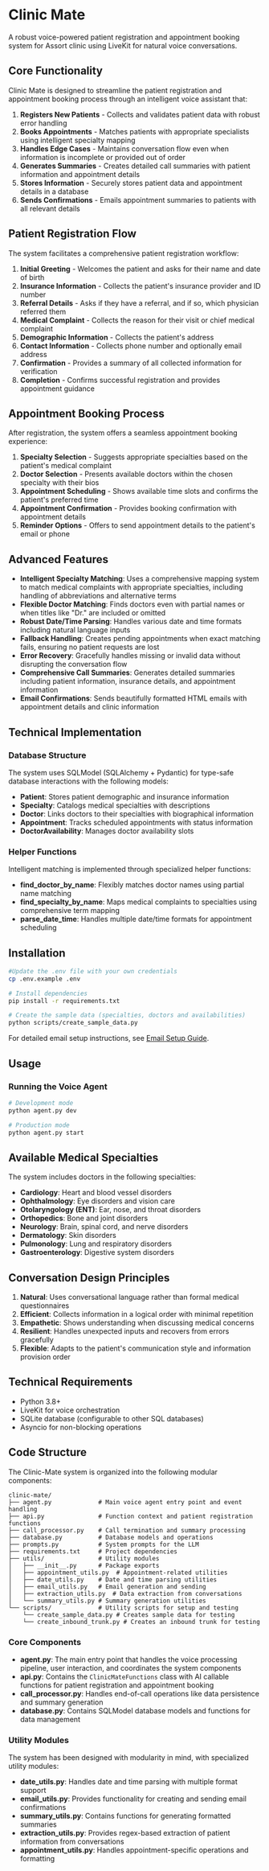 # Clinic Mate

A robust voice-powered patient registration and appointment booking system for Assort clinic using LiveKit for natural voice conversations.

## Core Functionality

Clinic Mate is designed to streamline the patient registration and appointment booking process through an intelligent voice assistant that:

1. **Registers New Patients** - Collects and validates patient data with robust error handling
2. **Books Appointments** - Matches patients with appropriate specialists using intelligent specialty mapping
3. **Handles Edge Cases** - Maintains conversation flow even when information is incomplete or provided out of order
4. **Generates Summaries** - Creates detailed call summaries with patient information and appointment details
5. **Stores Information** - Securely stores patient data and appointment details in a database
6. **Sends Confirmations** - Emails appointment summaries to patients with all relevant details

## Patient Registration Flow

The system facilitates a comprehensive patient registration workflow:

1. **Initial Greeting** - Welcomes the patient and asks for their name and date of birth
2. **Insurance Information** - Collects the patient's insurance provider and ID number
3. **Referral Details** - Asks if they have a referral, and if so, which physician referred them
4. **Medical Complaint** - Collects the reason for their visit or chief medical complaint
5. **Demographic Information** - Collects the patient's address
6. **Contact Information** - Collects phone number and optionally email address
7. **Confirmation** - Provides a summary of all collected information for verification
8. **Completion** - Confirms successful registration and provides appointment guidance

## Appointment Booking Process

After registration, the system offers a seamless appointment booking experience:

1. **Specialty Selection** - Suggests appropriate specialties based on the patient's medical complaint
2. **Doctor Selection** - Presents available doctors within the chosen specialty with their bios
3. **Appointment Scheduling** - Shows available time slots and confirms the patient's preferred time
4. **Appointment Confirmation** - Provides booking confirmation with appointment details
5. **Reminder Options** - Offers to send appointment details to the patient's email or phone

## Advanced Features

- **Intelligent Specialty Matching**: Uses a comprehensive mapping system to match medical complaints with appropriate specialties, including handling of abbreviations and alternative terms
- **Flexible Doctor Matching**: Finds doctors even with partial names or when titles like "Dr." are included or omitted
- **Robust Date/Time Parsing**: Handles various date and time formats including natural language inputs
- **Fallback Handling**: Creates pending appointments when exact matching fails, ensuring no patient requests are lost
- **Error Recovery**: Gracefully handles missing or invalid data without disrupting the conversation flow
- **Comprehensive Call Summaries**: Generates detailed summaries including patient information, insurance details, and appointment information
- **Email Confirmations**: Sends beautifully formatted HTML emails with appointment details and clinic information

## Technical Implementation

### Database Structure

The system uses SQLModel (SQLAlchemy + Pydantic) for type-safe database interactions with the following models:
- **Patient**: Stores patient demographic and insurance information
- **Specialty**: Catalogs medical specialties with descriptions
- **Doctor**: Links doctors to their specialties with biographical information
- **Appointment**: Tracks scheduled appointments with status information
- **DoctorAvailability**: Manages doctor availability slots

### Helper Functions

Intelligent matching is implemented through specialized helper functions:
- **find_doctor_by_name**: Flexibly matches doctor names using partial name matching
- **find_specialty_by_name**: Maps medical complaints to specialties using comprehensive term mapping
- **parse_date_time**: Handles multiple date/time formats for appointment scheduling

## Installation

```bash
#Update the .env file with your own credentials
cp .env.example .env

# Install dependencies
pip install -r requirements.txt

# Create the sample data (specialties, doctors and availabilities)
python scripts/create_sample_data.py

```

For detailed email setup instructions, see [Email Setup Guide](docs/email_setup.md).

## Usage

### Running the Voice Agent

```bash
# Development mode
python agent.py dev

# Production mode
python agent.py start
```

## Available Medical Specialties

The system includes doctors in the following specialties:

- **Cardiology**: Heart and blood vessel disorders
- **Ophthalmology**: Eye disorders and vision care
- **Otolaryngology (ENT)**: Ear, nose, and throat disorders
- **Orthopedics**: Bone and joint disorders
- **Neurology**: Brain, spinal cord, and nerve disorders
- **Dermatology**: Skin disorders
- **Pulmonology**: Lung and respiratory disorders
- **Gastroenterology**: Digestive system disorders

## Conversation Design Principles

1. **Natural**: Uses conversational language rather than formal medical questionnaires
2. **Efficient**: Collects information in a logical order with minimal repetition
3. **Empathetic**: Shows understanding when discussing medical concerns
4. **Resilient**: Handles unexpected inputs and recovers from errors gracefully
5. **Flexible**: Adapts to the patient's communication style and information provision order

## Technical Requirements

- Python 3.8+
- LiveKit for voice orchestration
- SQLite database (configurable to other SQL databases)
- Asyncio for non-blocking operations

## Code Structure

The Clinic-Mate system is organized into the following modular components:

```
clinic-mate/
├── agent.py             # Main voice agent entry point and event handling
├── api.py               # Function context and patient registration functions
├── call_processor.py    # Call termination and summary processing
├── database.py          # Database models and operations
├── prompts.py           # System prompts for the LLM
├── requirements.txt     # Project dependencies
├── utils/               # Utility modules
│   ├── __init__.py      # Package exports
│   ├── appointment_utils.py  # Appointment-related utilities
│   ├── date_utils.py    # Date and time parsing utilities
│   ├── email_utils.py   # Email generation and sending
│   ├── extraction_utils.py  # Data extraction from conversations
│   └── summary_utils.py # Summary generation utilities
└── scripts/             # Utility scripts for setup and testing
    └── create_sample_data.py # Creates sample data for testing
    └── create_inbound_trunk.py # Creates an inbound trunk for testing
```

### Core Components

- **agent.py**: The main entry point that handles the voice processing pipeline, user interaction, and coordinates the system components
- **api.py**: Contains the `ClinicMateFunctions` class with AI callable functions for patient registration and appointment booking
- **call_processor.py**: Handles end-of-call operations like data persistence and summary generation
- **database.py**: Contains SQLModel database models and functions for data management

### Utility Modules

The system has been designed with modularity in mind, with specialized utility modules:

- **date_utils.py**: Handles date and time parsing with multiple format support
- **email_utils.py**: Provides functionality for creating and sending email confirmations
- **summary_utils.py**: Contains functions for generating formatted summaries
- **extraction_utils.py**: Provides regex-based extraction of patient information from conversations
- **appointment_utils.py**: Handles appointment-specific operations and formatting

